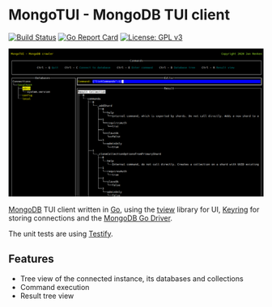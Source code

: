 # MongoTUI - MongoDB TUI client

[![Build Status](https://dev.azure.com/janrenken/MongoTui/_apis/build/status/renkman.mongotui?branchName=main)](https://dev.azure.com/janrenken/MongoTui/_build/latest?definitionId=3&branchName=main)
[![Go Report Card](https://goreportcard.com/badge/github.com/renkman/mongotui)](https://goreportcard.com/report/github.com/renkman/mongotui)
[![License: GPL v3](https://img.shields.io/badge/License-GPL%20v3-blue.svg)](https://github.com/lachsfilet/Renkbench/blob/master/LICENSE)

![Screenshot](mongotui.png)

[MongoDB](https://www.mongodb.com/ "MongoDB") TUI client written in [Go](https://golang.org/ "Go"), using the [tview](https://github.com/rivo/tview/ "tview") library for UI, [Keyring](https://github.com/99designs/keyring) for storing connections and the [MongoDB Go Driver](https://github.com/mongodb/mongo-go-driver/ "MongoDB Go Driver").

The unit tests are using [Testify](https://github.com/stretchr/testify "Testify").

## Features

- Tree view of the connected instance, its databases and collections
- Command execution
- Result tree view

